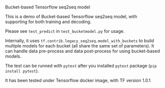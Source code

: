 Bucket-based Tensorflow seq2seq model


This is a demo of Bucket-based Tensorflow seq2seq model, with supporting for both training and decoding.

Please see `test_predict` in `test_bucketmodel.py` for usage.

Internally, it uses `tf.contrib.legacy_seq2seq.model_with_buckets` to build multiple models for each bucket (all share the same set of parameters). It can handle data pre-process and data post-process for using bucket-based models.

The test can be runned with `pytest` after you installed `pytest` package (`pip install pytest`).

It has been tested under Tensorflow docker image, with TF version 1.0.1
